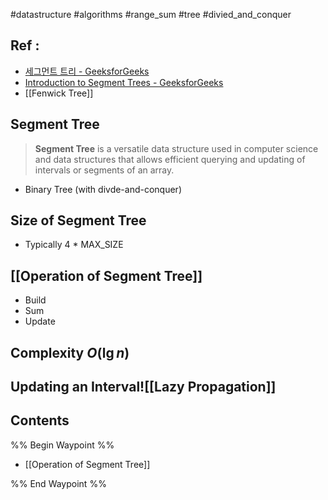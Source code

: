 #datastructure #algorithms #range_sum #tree #divied_and_conquer
## Ref :
- [세그먼트 트리 - GeeksforGeeks](https://www.geeksforgeeks.org/segment-tree-data-structure/?ref=gcse_outind)
- [Introduction to Segment Trees - GeeksforGeeks](https://www.geeksforgeeks.org/introduction-to-segment-trees-2/)
- [[Fenwick Tree]]
## Segment Tree
> **Segment Tree** is a versatile data structure used in computer science and data structures that allows efficient querying and updating of intervals or segments of an array.
- Binary Tree (with divde-and-conquer)
## Size of Segment Tree
- Typically 4 \* MAX_SIZE
## [[Operation of Segment Tree]]
- Build
- Sum
- Update
## Complexity $O(\lg n)$
## Updating an Interval![[Lazy Propagation]]

## Contents
%% Begin Waypoint %%
- [[Operation of Segment Tree]]

%% End Waypoint %%